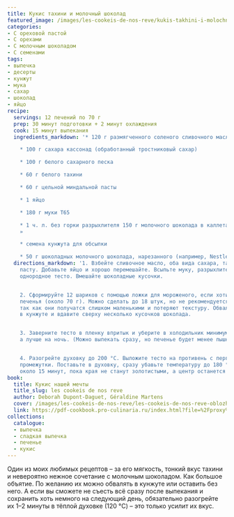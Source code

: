 ```yaml
---
title: Кукис тахини и молочный шоколад
featured_image: /images/les-cookeis-de-nos-reve/kukis-takhini-i-molochnyi-shokolad.jpeg
categories:
- С ореховой пастой
- С орехами
- С молочным шоколадом
- С семенами
tags:
- выпечка
- десерты
- кунжут
- мука
- сахар
- шоколад
- яйцо
recipe:
  servings: 12 печений по 70 г
  prep: 30 минут подготовки + 2 минут охлаждения
  cook: 15 минут выпекания
  ingredients_markdown: '* 120 г размягченного соленого сливочного масла

    * 100 г сахара кассонад (обработанный тростниковый сахар)

    * 100 г белого сахарного песка

    * 60 г белого тахини

    * 60 г цельной миндальной пасты

    * 1 яйцо

    * 180 г муки T65

    * 1 ч. л. без горки разрыхлителя 150 г молочного шоколада в каллетах типа «chunks
    »

    * семена кунжута для обсыпки

    * 50 г шоколадных молочного шоколада, нарезанного (например, Nestlé®)'
  directions_markdown: '1. Взбейте сливочное масло, оба вида сахара, тахини и миндальную
    пасту. Добавьте яйцо и хорошо перемешайте. Всыпьте муку, разрыхлитель и замесите
    однородное тесто. Вмешайте шоколадные кусочки.


    2. Сформируйте 12 шариков с помощью ложки для мороженого, если хотите крупные
    печенья (около 70 г). Можно сделать до 18 штук, но не рекомендуется больше 24,
    так как они получатся слишком маленькими и потеряют текстуру. Обваляйте шарики
    в кунжуте и вдавите сверху несколько кусочков шоколада.


    3. Заверните тесто в пленку впритык и уберите в холодильник минимум на 2 часа,
    а лучше на ночь. (Можно выпекать сразу, но печенье будет менее пышным и мягким.)


    4. Разогрейте духовку до 200 °C. Выложите тесто на противень с пергаментом, оставляя
    промежутки. Поставьте в духовку, сразу убавьте температуру до 180 °C и выпекайте
    около 15 минут, пока края не станут золотистыми, а центр останется слегка мягким.'
book:
  title: Кукис нашей мечты
  title_slug: les cookeis de nos reve
  author: Deborah Dupont-Daguet, Géraldine Martens
  cover: /images/les-cookeis-de-nos-reve/les-cookeis-de-nos-reve-oblozhka.jpeg
  link: https://pdf-cookbook.pro-culinaria.ru/index.html?file=%2Fproxy%2Finbooks%2Fles-cookeis-de-nos-reve.pdf
collections:
  catalogue:
  - выпечка
  - сладкая выпечка
  - печенье
  - кукис
---
```


Один из моих любимых рецептов – за его мягкость, тонкий вкус тахини и невероятно нежное сочетание с молочным шоколадом. Как большое объятие. По желанию их можно обвалять в кунжуте или оставить без него.
А если вы сможете не съесть всё сразу после выпекания и сохранить хоть немного на следующий день, обязательно разогрейте их 1–2 минуты в тёплой духовке (120 °C) – это только усилит их вкус.

